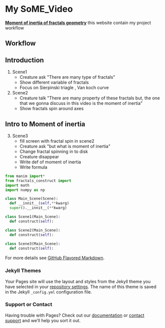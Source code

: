 # My SoME_Video

**[Moment of inertia of fractals geometry](https://github.com/thanniti/SoME_Video)**
this website contain my project workflow

## Workflow

## Introduction
  1. Scene1
     - Creature ask "There are many type of fractals"
     - Show different variable of fractals
     - Focus on Sierpinski triagle , Van koch curve
  2. Scene2
     - Creature talk "There are many property of these fractals 
       but, the one that we gonna discuss in this video is the moment of inertia"
     - Show fractals spin around axes
## Intro to Moment of inertia  
  3. Scene3
     - fill screen with fractal spin in scene2
     - Creature ask "but what is moment of inertia"
     - Change fractal spinning in to disk
     - Creature disappear
     - Write def of moment of inertia
     - Write formula
    


```python
from manim import*
from fractals_construct import
import math
import numpy as np

class Main_Scene(Scene):
  def __innit__(self,**kwarg)
  super().__innit__(**kwarg)

class Scene1(Main_Scene):
  def construct(self):

class Scene2(Main_Scene):
  def construct(self):
  
class Scene3(Main_Scene):
  def construct(self):
```
For more details see [GitHub Flavored Markdown](https://guides.github.com/features/mastering-markdown/).

### Jekyll Themes

Your Pages site will use the layout and styles from the Jekyll theme you have selected in your [repository settings](https://github.com/thanniti/SoME_Video/settings/pages). The name of this theme is saved in the Jekyll `_config.yml` configuration file.

### Support or Contact

Having trouble with Pages? Check out our [documentation](https://docs.github.com/categories/github-pages-basics/) or [contact support](https://support.github.com/contact) and we’ll help you sort it out.

